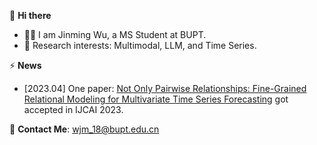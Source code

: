 👋 **Hi there**
- 👨‍🎓 I am Jinming Wu, a MS Student at BUPT.
- 🎯 Research interests: Multimodal, LLM, and Time Series.

⚡ **News**
- [2023.04] One paper: [Not Only Pairwise Relationships: Fine-Grained Relational Modeling for Multivariate Time Series Forecasting](https://www.ijcai.org/proceedings/2023/491) got accepted in IJCAI 2023.

📧 **Contact Me**: wjm_18@bupt.edu.cn
